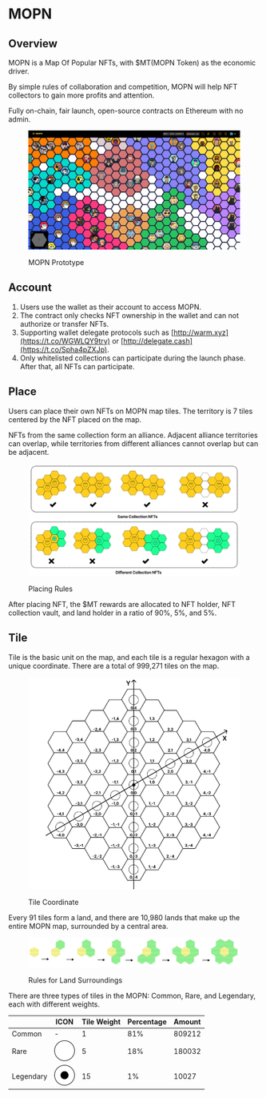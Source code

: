 # MOPN

## Overview

MOPN is a Map Of Popular NFTs, with $MT(MOPN Token) as the economic driver.

By simple rules of collaboration and competition, MOPN will help NFT collectors to gain more profits and attention.

Fully on-chain, fair launch, open-source contracts on Ethereum with no admin.

<figure><img src=".gitbook/assets/banner.png" alt=""><figcaption><p>MOPN Prototype</p></figcaption></figure>

## Account

1. Users use the wallet as their account to access MOPN.
2. The contract only checks NFT ownership in the wallet and can not authorize or transfer NFTs.
3. Supporting wallet delegate protocols such as [http://warm.xyz](https://t.co/WGWLQY9try) or [http://delegate.cash](https://t.co/Spha4pZXJp).
4. Only whitelisted collections can participate during the launch phase. After that, all NFTs can participate.

## Place

Users can place their own NFTs on MOPN map tiles. The territory is 7 tiles centered by the NFT placed on the map.

NFTs from the same collection form an alliance. Adjacent alliance territories can overlap, while territories from different alliances cannot overlap but can be adjacent.

<figure><img src=".gitbook/assets/07.png" alt=""><figcaption><p>Placing Rules</p></figcaption></figure>

After placing NFT, the $MT rewards are allocated to NFT holder, NFT collection vault, and land holder in a ratio of 90%, 5%, and 5%.

## Tile

Tile is the basic unit on the map, and each tile is a regular hexagon with a unique coordinate. There are a total of 999,271 tiles on the map.

<figure><img src=".gitbook/assets/09.png" alt=""><figcaption><p>Tile Coordinate</p></figcaption></figure>

Every 91 tiles form a land, and there are 10,980 lands that make up the entire MOPN map, surrounded by a central area.

<figure><img src=".gitbook/assets/08.png" alt=""><figcaption><p>Rules for Land Surroundings</p></figcaption></figure>

There are three types of tiles in the MOPN: Common, Rare, and Legendary, each with different weights.

|           | ICON                                                           | Tile Weight | Percentage | Amount |
| --------- | -------------------------------------------------------------- | ----------- | ---------- | ------ |
| Common    | -                                                              | 1           | 81%        | 809212 |
| Rare      | <img src=".gitbook/assets/icon1.svg" alt="" data-size="line">  | 5           | 18%        | 180032 |
| Legendary | <img src=".gitbook/assets/icon11.svg" alt="" data-size="line"> | 15          | 1%         | 10027  |

##
